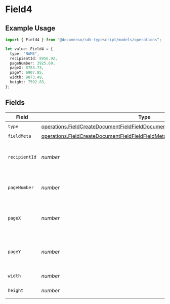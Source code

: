 # Field4

## Example Usage

```typescript
import { Field4 } from "@documenso/sdk-typescript/models/operations";

let value: Field4 = {
  type: "NAME",
  recipientId: 8956.92,
  pageNumber: 3925.69,
  pageX: 8783.73,
  pageY: 6907.85,
  width: 9873.49,
  height: 7592.83,
};
```

## Fields

| Field                                                                                                                                                                          | Type                                                                                                                                                                           | Required                                                                                                                                                                       | Description                                                                                                                                                                    |
| ------------------------------------------------------------------------------------------------------------------------------------------------------------------------------ | ------------------------------------------------------------------------------------------------------------------------------------------------------------------------------ | ------------------------------------------------------------------------------------------------------------------------------------------------------------------------------ | ------------------------------------------------------------------------------------------------------------------------------------------------------------------------------ |
| `type`                                                                                                                                                                         | [operations.FieldCreateDocumentFieldFieldDocumentsFieldsRequestRequestBodyType](../../models/operations/fieldcreatedocumentfieldfielddocumentsfieldsrequestrequestbodytype.md) | :heavy_check_mark:                                                                                                                                                             | N/A                                                                                                                                                                            |
| `fieldMeta`                                                                                                                                                                    | [operations.FieldCreateDocumentFieldFieldFieldMeta](../../models/operations/fieldcreatedocumentfieldfieldfieldmeta.md)                                                         | :heavy_minus_sign:                                                                                                                                                             | N/A                                                                                                                                                                            |
| `recipientId`                                                                                                                                                                  | *number*                                                                                                                                                                       | :heavy_check_mark:                                                                                                                                                             | The ID of the recipient to create the field for.                                                                                                                               |
| `pageNumber`                                                                                                                                                                   | *number*                                                                                                                                                                       | :heavy_check_mark:                                                                                                                                                             | The page number the field will be on.                                                                                                                                          |
| `pageX`                                                                                                                                                                        | *number*                                                                                                                                                                       | :heavy_check_mark:                                                                                                                                                             | The X coordinate of where the field will be placed.                                                                                                                            |
| `pageY`                                                                                                                                                                        | *number*                                                                                                                                                                       | :heavy_check_mark:                                                                                                                                                             | The Y coordinate of where the field will be placed.                                                                                                                            |
| `width`                                                                                                                                                                        | *number*                                                                                                                                                                       | :heavy_check_mark:                                                                                                                                                             | The width of the field.                                                                                                                                                        |
| `height`                                                                                                                                                                       | *number*                                                                                                                                                                       | :heavy_check_mark:                                                                                                                                                             | The height of the field.                                                                                                                                                       |